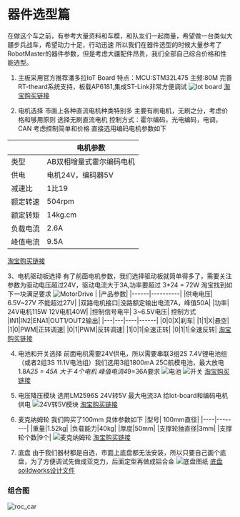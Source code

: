 # 器件选型篇
在做这个车之前，有参考大量资料和车模，和队友们一起商量，希望做一台类似大疆步兵战车，希望动力十足，行动迅速
所以我们在器件选型的时候大量参考了RobotMaster的器件参数，但是考虑大疆配件昂贵，我们全部自己综合价格和性能选型。

1. 主板采用官方推荐潘多拉IoT Board
特点：MCU:STM32L475 主频:80M 完善RT-theard系统支持，板载AP6181,集成ST-Link非常方便调试
![lot board](pic/lot-thread.jpg)
[淘宝购买链接](https://item.taobao.com/item.htm?spm=a1z09.2.0.0.6c972e8dSJTwVw&id=583527145598&_u=d33fu11t1ff1)

2. 电机选择
    市面上各种直流电机种类特别多
    主要有刷电机，无刷之分，考虑价格和够用原则 选择无刷直流电机
    控制方式：霍尔编码，光电编码，电调，CAN 考虑控制简单和价格 直接选用编码电机参数如下

|   |电机参数|
|---|-------|
|类型|AB双相增量式霍尔编码电机|
|供电|电机24V，编码器5V|
|减速比| 1比19|
|额定转速|504rpm|
|额定转矩|14kg.cm|
|负载电流|2.6A|
|峰值电流|9.5A|
[淘宝购买链接](https://item.taobao.com/item.htm?spm=a1z09.2.0.0.6c972e8dSJTwVw&id=556515013795&_u=d33fu11tb1ec)

3、电机驱动板选择
有了前面电机参数，我们选择驱动板就简单得多了，需要关注参数为驱动电压超过24V，驱动电流大于3A,功率要超过 3*24 = 72W 淘宝找到如下一块满足要求
![MotorDrive](pic/MotorDrive.jpg)
|       |产品参数|
|------|----------|
|供电电压| 6.5V~27V 不能超过27V|
|双路电机接口|没路额定输出电流7A，峰值50A|
|功率| 24V电机115W  12V电机40W|
|控制信号电平| 3~6.5V电压|
控制方式
|IN1|IN2|ENA1|OUT1/OUT2输出|
|---|---|----|------|
|0|0|X|刹车|
|1|1|X|悬空|
|1|0|PWM|正转调速|
|0|1|PWM|反转调速|
|1|0|1|全速正转|
|0|1|1|全速反转|
[淘宝购买链接](https://item.taobao.com/item.htm?spm=a230r.1.14.236.6a7d311472Dgvq&id=593835172612&ns=1&abbucket=18#detail)

4. 电池和开关选择
前面电机需要24V供电，所以需要串联3组2S 7.4V锂电池组（或者2组3S 11.1V电池组）我们选用3组1800mA 25C航模电池，最大放电 1.8A*25 = 45A 大于 4个电机 峰值电流4*9=36A要求
![电池](pic/battery.png) ![开关](pic/switch.jpg)
[淘宝购买链接](https://item.taobao.com/item.htm?spm=a1z09.2.0.0.6c972e8dSJTwVw&id=576184061821&_u=d33fu11t2527)

6. 电压降压模块
选用LM2596S 24V转5V 最大电流3A 给lot-board和编码电机供电
![24V转5V模块](pic\LM2596S.png)
[淘宝购买链接](https://item.taobao.com/item.htm?spm=a1z09.2.0.0.6c972e8dSJTwVw&id=576184061821&_u=d33fu11t2527)

7. 麦克纳姆轮
我们购买了100mm 具体参数如下
|型号| 100mm直径|
|----|--------|
|重量|1.52kg|
|负载能力|40kg|
|厚度|50mm|
|支撑轮抽直径|3mm|
|支撑轮个数|9个|
![麦克纳姆轮](pic/wheel.jpg)
[淘宝购买链接](https://item.taobao.com/item.htm?spm=a1z09.2.0.0.6c972e8dSJTwVw&id=569166349044&_u=d33fu11t43b8)


8. 底盘
由于我们器材都是自选，市面上底盘都无法安装，所以只要自己画个底盘，为了方便调试先做成亚克力，后面定型再做成铝合金
![底盘图纸](pic/structure.png)
[底盘soildworks设计文件](https://github.com/Eronwu/roc_robot/tree/master/application/roc_car/docs/roc_robot_structure.SLDDRW)



### 组合图

![roc_car](pic/roc_car.jpg)